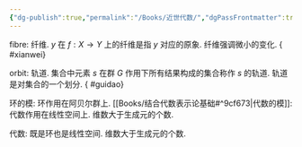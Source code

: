 ```yaml
---
{"dg-publish":true,"permalink":"/Books/近世代数/","dgPassFrontmatter":true,"created":"2024-06-25T19:15:54.609+08:00","updated":"2024-07-01T15:04:45.535+08:00"}
---
```


fibre: 纤维. $y$ 在 $f: X\rightarrow Y$ 上的纤维是指 $y$ 对应的原象. 纤维强调微小的变化.
{ #xianwei}


orbit: 轨道. 集合中元素 $s$ 在群 $G$ 作用下所有结果构成的集合称作 $s$ 的轨道. 轨道是对集合的一个划分.
{ #guidao}


环的模: 环作用在阿贝尔群上.
[[Books/结合代数表示论基础#^9cf673\|代数的模]]: 代数作用在线性空间上. 维数大于生成元的个数.

代数: 既是环也是线性空间. 维数大于生成元的个数.